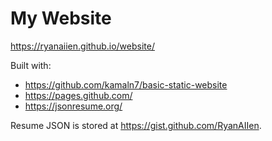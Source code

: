 # My Website

https://ryanaiien.github.io/website/

Built with:
- https://github.com/kamaln7/basic-static-website
- https://pages.github.com/
- https://jsonresume.org/

Resume JSON is stored at https://gist.github.com/RyanAIIen.
